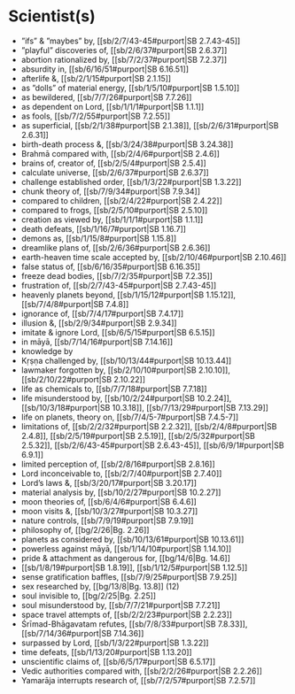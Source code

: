 # Scientist(s)

* ”ifs” & ”maybes” by, [[sb/2/7/43-45#purport|SB 2.7.43-45]]
* ”playful” discoveries of, [[sb/2/6/37#purport|SB 2.6.37]]
* abortion rationalized by, [[sb/7/2/37#purport|SB 7.2.37]]
* absurdity in, [[sb/6/16/51#purport|SB 6.16.51]]
* afterlife &, [[sb/2/1/15#purport|SB 2.1.15]]
* as ”dolls” of material energy, [[sb/1/5/10#purport|SB 1.5.10]]
* as bewildered, [[sb/7/7/26#purport|SB 7.7.26]]
* as dependent on Lord, [[sb/1/1/1#purport|SB 1.1.1]]
* as fools, [[sb/7/2/55#purport|SB 7.2.55]]
* as superficial, [[sb/2/1/38#purport|SB 2.1.38]], [[sb/2/6/31#purport|SB 2.6.31]]
* birth-death process &, [[sb/3/24/38#purport|SB 3.24.38]]
* Brahmā compared with, [[sb/2/4/6#purport|SB 2.4.6]]
* brains of, creator of, [[sb/2/5/4#purport|SB 2.5.4]]
* calculate universe, [[sb/2/6/37#purport|SB 2.6.37]]
* challenge established order, [[sb/1/3/22#purport|SB 1.3.22]]
* chunk theory of, [[sb/7/9/34#purport|SB 7.9.34]]
* compared to children, [[sb/2/4/22#purport|SB 2.4.22]]
* compared to frogs, [[sb/2/5/10#purport|SB 2.5.10]]
* creation as viewed by, [[sb/1/1/1#purport|SB 1.1.1]]
* death defeats, [[sb/1/16/7#purport|SB 1.16.7]]
* demons as, [[sb/1/15/8#purport|SB 1.15.8]]
* dreamlike plans of, [[sb/2/6/36#purport|SB 2.6.36]]
* earth-heaven time scale accepted by, [[sb/2/10/46#purport|SB 2.10.46]]
* false status of, [[sb/6/16/35#purport|SB 6.16.35]]
* freeze dead bodies, [[sb/7/2/35#purport|SB 7.2.35]]
* frustration of, [[sb/2/7/43-45#purport|SB 2.7.43-45]]
* heavenly planets beyond, [[sb/1/15/12#purport|SB 1.15.12]], [[sb/7/4/8#purport|SB 7.4.8]]
* ignorance of, [[sb/7/4/17#purport|SB 7.4.17]]
* illusion &, [[sb/2/9/34#purport|SB 2.9.34]]
* imitate & ignore Lord, [[sb/6/5/15#purport|SB 6.5.15]]
* in māyā, [[sb/7/14/16#purport|SB 7.14.16]]
* knowledge by 
* Kṛṣṇa challenged by, [[sb/10/13/44#purport|SB 10.13.44]]
* lawmaker forgotten by, [[sb/2/10/10#purport|SB 2.10.10]], [[sb/2/10/22#purport|SB 2.10.22]]
* life as chemicals to, [[sb/7/7/18#purport|SB 7.7.18]]
* life misunderstood by, [[sb/10/2/24#purport|SB 10.2.24]], [[sb/10/3/18#purport|SB 10.3.18]], [[sb/7/13/29#purport|SB 7.13.29]]
* life on planets, theory on, [[sb/7/4/5-7#purport|SB 7.4.5-7]]
* limitations of, [[sb/2/2/32#purport|SB 2.2.32]], [[sb/2/4/8#purport|SB 2.4.8]], [[sb/2/5/19#purport|SB 2.5.19]], [[sb/2/5/32#purport|SB 2.5.32]], [[sb/2/6/43-45#purport|SB 2.6.43-45]], [[sb/6/9/1#purport|SB 6.9.1]]
* limited perception of, [[sb/2/8/16#purport|SB 2.8.16]]
* Lord inconceivable to, [[sb/2/7/40#purport|SB 2.7.40]]
* Lord’s laws &, [[sb/3/20/17#purport|SB 3.20.17]]
* material analysis by, [[sb/10/2/27#purport|SB 10.2.27]]
* moon theories of, [[sb/6/4/6#purport|SB 6.4.6]]
* moon visits &, [[sb/10/3/27#purport|SB 10.3.27]]
* nature controls, [[sb/7/9/19#purport|SB 7.9.19]]
* philosophy of, [[bg/2/26|Bg. 2.26]]
* planets as considered by, [[sb/10/13/61#purport|SB 10.13.61]]
* powerless against māyā, [[sb/1/14/10#purport|SB 1.14.10]]
* pride & attachment as dangerous for, [[bg/14/6|Bg. 14.6]]
*  [[sb/1/8/19#purport|SB 1.8.19]], [[sb/1/12/5#purport|SB 1.12.5]]
* sense gratification baffles, [[sb/7/9/25#purport|SB 7.9.25]]
* sex researched by, [[bg/13/8|Bg. 13.8]] (12)
* soul invisible to, [[bg/2/25|Bg. 2.25]]
* soul misunderstood by, [[sb/7/7/21#purport|SB 7.7.21]]
* space travel attempts of, [[sb/2/2/23#purport|SB 2.2.23]]
* Śrīmad-Bhāgavatam refutes, [[sb/7/8/33#purport|SB 7.8.33]], [[sb/7/14/36#purport|SB 7.14.36]]
* surpassed by Lord, [[sb/1/3/22#purport|SB 1.3.22]]
* time defeats, [[sb/1/13/20#purport|SB 1.13.20]]
* unscientific claims of, [[sb/6/5/17#purport|SB 6.5.17]]
* Vedic authorities compared with, [[sb/2/2/26#purport|SB 2.2.26]]
* Yamarāja interrupts research of, [[sb/7/2/57#purport|SB 7.2.57]]
